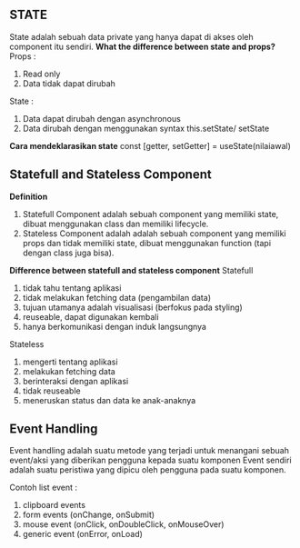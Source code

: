<h2>STATE</h2>

State adalah sebuah data private yang hanya dapat di akses oleh component itu sendiri.
**What the difference between state and props?**
Props :
1. Read only
2. Data tidak dapat dirubah

State :
1. Data dapat dirubah dengan asynchronous
2. Data dirubah dengan menggunakan syntax this.setState/ setState

**Cara mendeklarasikan state** 
const [getter, setGetter] = useState(nilaiawal)

<h2>Statefull and Stateless Component</h2>

**Definition**
1. Statefull Component adalah sebuah component yang memiliki state, dibuat menggunakan class dan memiliki lifecycle.
2. Stateless Component adalah adalah sebuah component yang memiliki props dan  tidak memiliki state, dibuat menggunakan function (tapi dengan class juga bisa).

**Difference between statefull and stateless component**
Statefull
1. tidak tahu tentang aplikasi
2. tidak melakukan fetching data (pengambilan data)
3. tujuan utamanya adalah visualisasi (berfokus pada styling)
4. reuseable, dapat digunakan kembali
5. hanya berkomunikasi dengan induk langsungnya

Stateless
1. mengerti tentang aplikasi
2. melakukan fetching data
3. berinteraksi dengan aplikasi
4. tidak reuseable
5. meneruskan status dan data ke anak-anaknya

<h2>Event Handling</h2>

Event handling adalah suatu metode yang terjadi untuk menangani sebuah event/aksi yang diberikan pengguna kepada suatu komponen
Event sendiri adalah suatu peristiwa yang dipicu oleh pengguna pada suatu komponen.

Contoh list event :
1. clipboard events 
2. form events (onChange, onSubmit)
3. mouse event (onClick, onDoubleClick, onMouseOver)
4. generic event (onError, onLoad)





